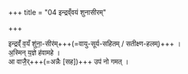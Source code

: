 +++
title = "04 इन्द्रव्ँवयं शुनासीरम्"

+++

इन्द्रव्ँ॑ व॒यँ शु॑ना॒-सीर॑म्+++(=वायु-सूर्य-सहितम् / सतीक्ष्ण-हलम्)+++ ।  
अ॒स्मिन् य॒ज्ञे ह॑वामहे ।  
आ वाजै॒र्+++(=अन्नैः [सह])+++ उप॑ नो गमत् ।
